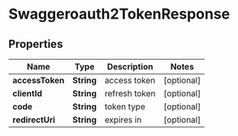 
# Swaggeroauth2TokenResponse

## Properties
Name | Type | Description | Notes
------------ | ------------- | ------------- | -------------
**accessToken** | **String** | access token |  [optional]
**clientId** | **String** | refresh token |  [optional]
**code** | **String** | token type |  [optional]
**redirectUri** | **String** | expires in |  [optional]



